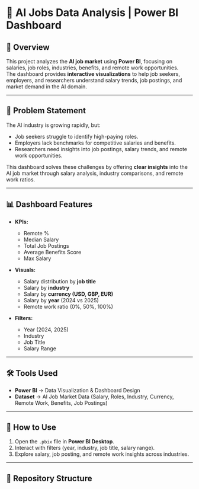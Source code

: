 # 🤖 AI Jobs Data Analysis | Power BI Dashboard

## 📌 Overview
This project analyzes the **AI job market** using **Power BI**, focusing on salaries, job roles, industries, benefits, and remote work opportunities.  
The dashboard provides **interactive visualizations** to help job seekers, employers, and researchers understand salary trends, job postings, and market demand in the AI domain.

---

## 🎯 Problem Statement
The AI industry is growing rapidly, but:
- Job seekers struggle to identify high-paying roles.  
- Employers lack benchmarks for competitive salaries and benefits.  
- Researchers need insights into job postings, salary trends, and remote work opportunities.  

This dashboard solves these challenges by offering **clear insights** into the AI job market through salary analysis, industry comparisons, and remote work ratios.

---

## 📊 Dashboard Features
- **KPIs:**  
  - Remote %  
  - Median Salary  
  - Total Job Postings  
  - Average Benefits Score  
  - Max Salary  

- **Visuals:**  
  - Salary distribution by **job title**  
  - Salary by **industry**  
  - Salary by **currency (USD, GBP, EUR)**  
  - Salary by **year** (2024 vs 2025)  
  - Remote work ratio (0%, 50%, 100%)  

- **Filters:**  
  - Year (2024, 2025)  
  - Industry  
  - Job Title  
  - Salary Range  

---

## 🛠️ Tools Used
- **Power BI** → Data Visualization & Dashboard Design  
- **Dataset** → AI Job Market Data (Salary, Roles, Industry, Currency, Remote Work, Benefits, Job Postings)  

---

## 🚀 How to Use
1. Open the `.pbix` file in **Power BI Desktop**.  
2. Interact with filters (year, industry, job title, salary range).  
3. Explore salary, job posting, and remote work insights across industries.  

---

## 📂 Repository Structure
